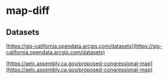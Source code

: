 # map-diff

## Datasets

[https://gis-california.opendata.arcgis.com/datasets](https://gis-california.opendata.arcgis.com/datasets)

[https://aelc.assembly.ca.gov/proposed-congressional-map](https://aelc.assembly.ca.gov/proposed-congressional-map)

